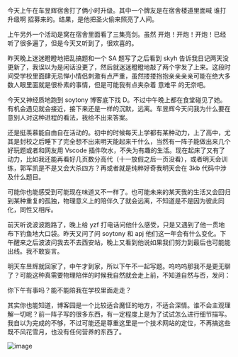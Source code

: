 今天上午在车昱辉宿舍打了俩小时升级。其中一个牌友是在宿舍楼道里面喊 谁打升级啊 招募来的。结果，是他把圣火偷来照亮了人间。

上午另外一个活动是窝在宿舍里面看了三集亮剑。虽然 开炮！开炮！开炮！已经听了很多遍了，但是今天又听到了，很欢喜的。

昨天晚上迷迷瞪瞪地把乱搞题和一个 SA 题写了之后看到 skyh 告诉我日记两天没更新了，我误以为是闲话没更了，然后就迷迷瞪瞪地敲了两个字发了上来。这段时间受学校里面肆无忌惮小情侣刺激有点严重，虽然搂搂抱抱亲亲亲亲可能在绝大多数人眼里面就是很朴素的事情，但是可能我有点夹杂着 意难平 的无奈吧。

今天又神经质地跑到 soytony 博客底下找 D。不过中午晚上都在食堂碰见了她。有机会遇见就会接近，接下来还是一样的沉默，远离。车昱辉今天问我为什么要在意别人对这种进程的看法，我给不出来答案。

还是挺羡慕能自由自在活动的。初中的时候每天上学都有某种动力，上了高中，尤其是封校之后睡下了完全想不出来明天能起来干什么，当然有一阵子能做出来几个好玩题或者和网友用 Vscode 插件吹水，不失为有趣的生活。现在起床了又有了动力，比如我还能再看好几页数分高代（十一放假之后一页没看），或者明天会训练，郭军凯是不是又会大杀四方？再或者就是纯粹好奇我明天会在 3kb 代码中涉及什么题目。

可能你也能感受到可能现在味道又不一样了。也可能未来的某天我的生活又会回归到某种重复的孤独，物理意义上的陪伴久了就会远离，不知道是不是因为彼此同化，同性又相斥。

前天听说波波跑路了，晚上给 yzf 打电话问他什么感受，只是又遇到了他一贯地布下钓鱼地大口袋。昨天又问了问 soytony 和 apj 他们这一年会有什么变化。下午醒来之后波波问我去不去西安站，晚上又看到他说如果我们努力到最后也可能能出线。我不敢妄言。

明天车昱辉就回家了，中午才到家，所以下午不一起写题。呜呜呜那我不是更无聊了？可能这种真需要物理陪伴的时候我自然就会走上前，不知道自然与否，发问：

你下午有事吗？能不能陪我在学校里面走走？

其实你也能知道，博客园是一个比较适合魔怔的地方，不适合深情。谁不会主观理解一切呢？前一阵子写的很多东西，有一定程度上是为了试试怎么进行细节描写。我自以为完成的不够，不过可能还是尊重这里是一个技术网站的定位，不再搞这些既不风花雪月，也没有任何营养的东西了。

![image](https://img2023.cnblogs.com/blog/1797571/202310/1797571-20231001203226986-1785293994.png)
